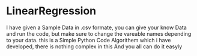# LinearRegression
I have given a Sample Data in .csv formate, you can give your know Data and run the code, but make sure to change  the vareable names depending to your data.
this is a Simple Python Code Algorithem which i have developed, there is nothing complex in this And you all can do it easyly
